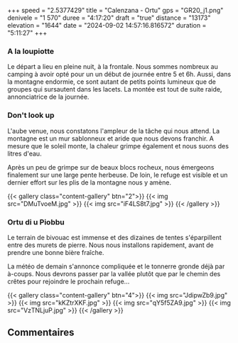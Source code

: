 +++
speed = "2.5377429"
title = "Calenzana - Ortu"
gps = "GR20_j1.png"
denivele = "1 570"
duree = "4:17:20"
draft = "true"
distance = "13173"
elevation = "1644"
date = "2024-09-02 14:57:16.816572"
duration = "5:11:27"
+++

### A la loupiotte

Le départ a lieu en pleine nuit, à la frontale. Nous sommes nombreux au camping à avoir opté pour un un début de journée
entre 5 et 6h. Aussi, dans la montagne endormie, ce sont autant de petits points lumineux que de groupes qui sursautent
dans les lacets.
La montée est tout de suite raide, annonciatrice de la journée.

### Don't look up

L'aube venue, nous constatons l'ampleur de la tâche qui nous attend. La montagne est un mur sablonneux et aride que nous
devons franchir. A mesure que le soleil monte, la chaleur grimpe également et nous suons des litres d'eau.

Après un peu de grimpe sur de beaux blocs rocheux, nous émergeons finalement sur une large pente herbeuse. De loin, le
refuge est visible et un dernier effort sur les plis de la montagne nous y amène.

{{< gallery class="content-gallery" btn="2">}}
{{< img src="DMuTvoeM.jpg" >}}
{{< img src="iF4LS8t7.jpg" >}}
{{< /gallery >}}

### Ortu di u Piobbu

Le terrain de bivouac est immense et des dizaines de tentes s'éparpillent entre des murets de pierre.
Nous nous installons rapidement, avant de prendre une bonne bière fraîche.

La météo de demain s'annonce compliquée et le tonnerre gronde déjà par à-coups. Nous devrons passer par la vallée plutôt
que par le chemin des crêtes pour rejoindre le prochain refuge...

{{< gallery class="content-gallery" btn="4">}}
{{< img src="JdipwZb9.jpg" >}}
{{< img src="kKZtrXKF.jpg" >}}
{{< img src="qY5f5ZA9.jpg" >}}
{{< img src="VzTNLjuP.jpg" >}}
{{< /gallery >}}

## Commentaires
